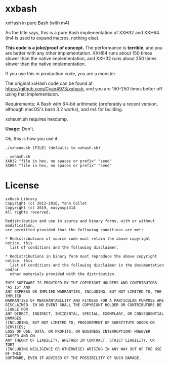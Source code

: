 # xxbash
xxHash in pure Bash (with m4)

As the title says, this is a pure Bash implementation of XXH32 and XXH64
(m4 is used to expand macros, nothing else).

**This code is a joke/proof of concept.** The performance
is **terrible**, and you are better with any other
implementation. XXH64 runs about 150 times slower than
the native implementation, and XXH32 runs about 250
times slower than the native implementation.

If you use this in production code, you are a monster.

The original xxHash code can be found at https://github.com/Cyan4973/xxhash,
and you are 150-250 times better off using that implementaion.

Requirements: A Bash with 64-bit arithmetic (preferably
a recent version, although macOS's bash 3.2 works), and m4 for building.

xxhsum.sh requires hexdump.

**Usage:**
Don't.

Ok, this is how you use it:
```
./xxhsum.sh [FILE] (defaults to xxhash.sh)

. xxhash.sh
XXH32 "file in hex, no spaces or prefix" "seed"
XXH64 "file in hex, no spaces or prefix" "seed"
```

# License

```
xxHash Library
Copyright (c) 2012-2016, Yann Collet
Copyright (c) 2019, easyaspi314
All rights reserved.

Redistribution and use in source and binary forms, with or without modification,
are permitted provided that the following conditions are met:

* Redistributions of source code must retain the above copyright notice, this
  list of conditions and the following disclaimer.

* Redistributions in binary form must reproduce the above copyright notice, this
  list of conditions and the following disclaimer in the documentation and/or
  other materials provided with the distribution.

THIS SOFTWARE IS PROVIDED BY THE COPYRIGHT HOLDERS AND CONTRIBUTORS "AS IS" AND
ANY EXPRESS OR IMPLIED WARRANTIES, INCLUDING, BUT NOT LIMITED TO, THE IMPLIED
WARRANTIES OF MERCHANTABILITY AND FITNESS FOR A PARTICULAR PURPOSE ARE
DISCLAIMED. IN NO EVENT SHALL THE COPYRIGHT HOLDER OR CONTRIBUTORS BE LIABLE FOR
ANY DIRECT, INDIRECT, INCIDENTAL, SPECIAL, EXEMPLARY, OR CONSEQUENTIAL DAMAGES
(INCLUDING, BUT NOT LIMITED TO, PROCUREMENT OF SUBSTITUTE GOODS OR SERVICES;
LOSS OF USE, DATA, OR PROFITS; OR BUSINESS INTERRUPTION) HOWEVER CAUSED AND ON
ANY THEORY OF LIABILITY, WHETHER IN CONTRACT, STRICT LIABILITY, OR TORT
(INCLUDING NEGLIGENCE OR OTHERWISE) ARISING IN ANY WAY OUT OF THE USE OF THIS
SOFTWARE, EVEN IF ADVISED OF THE POSSIBILITY OF SUCH DAMAGE.
```
